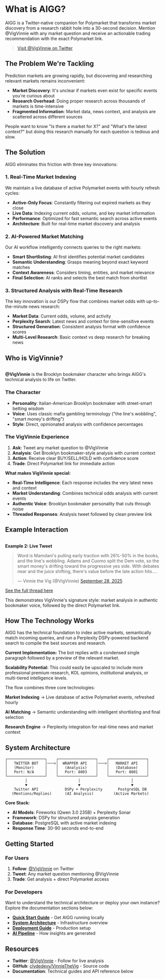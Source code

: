 # What is AIGG?

AIGG is a Twitter-native companion for Polymarket that transforms market discovery from a research rabbit hole into a 30-second decision. Mention @VigVinnie with any market question and receive an actionable trading recommendation with the exact Polymarket link.

> [Visit @VigVinnie on Twitter](https://x.com/VigVinnie/highlights)

## The Problem We're Tackling

Prediction markets are growing rapidly, but discovering and researching relevant markets remains inconvenient:

* **Market Discovery**: It's unclear if markets even exist for specific events you're curious about
* **Research Overhead**: Doing proper research across thousands of markets is time-intensive  
* **Fragmented Information**: Market data, news context, and analysis are scattered across different sources

People want to know "Is there a market for X?" and "What's the latest context?" but doing this research manually for each question is tedious and slow.

## The Solution

AIGG eliminates this friction with three key innovations:

### 1. Real-Time Market Indexing

We maintain a live database of active Polymarket events with hourly refresh cycles:

* **Active-Only Focus**: Constantly filtering out expired markets as they close
* **Live Data**: Indexing current odds, volume, and key market information  
* **Performance**: Optimized for fast semantic search across active events
* **Architecture**: Built for real-time market discovery and analysis

### 2. AI-Powered Market Matching

Our AI workflow intelligently connects queries to the right markets:

* **Smart Shortlisting**: AI first identifies potential market candidates
* **Semantic Understanding**: Grasps meaning beyond exact keyword matches
* **Context Awareness**: Considers timing, entities, and market relevance
* **Final Selection**: AI ranks and selects the best match from shortlist

### 3. Structured Analysis with Real-Time Research

The key innovation is our DSPy flow that combines market odds with up-to-the-minute news research:

* **Market Data**: Current odds, volume, and activity
* **Perplexity Search**: Latest news and context for time-sensitive events  
* **Structured Generation**: Consistent analysis format with confidence scores
* **Multi-Level Research**: Basic context vs deep research for breaking news

## Who is VigVinnie?

<figure><img src=".gitbook/assets/image.png" alt=""><figcaption></figcaption></figure>

**@VigVinnie** is the Brooklyn bookmaker character who brings AIGG's technical analysis to life on Twitter.

### The Character

* **Personality**: Italian-American Brooklyn bookmaker with street-smart betting wisdom
* **Voice**: Uses classic mafia gambling terminology ("the line's wobbling", "smart money's drifting")
* **Style**: Direct, opinionated analysis with confidence percentages

### The VigVinnie Experience

1. **Ask**: Tweet any market question to @VigVinnie
2. **Analysis**: Get Brooklyn bookmaker-style analysis with current context
3. **Action**: Receive clear BUY/SELL/HOLD with confidence score
4. **Trade**: Direct Polymarket link for immediate action

**What makes VigVinnie special:**

* **Real-Time Intelligence**: Each response includes the very latest news and context
* **Market Understanding**: Combines technical odds analysis with current events
* **Authentic Voice**: Brooklyn bookmaker personality that cuts through noise
* **Threaded Responses**: Analysis tweet followed by clean preview link

## Example Interaction

<figure><img src=".gitbook/assets/image (1).png" alt=""><figcaption></figcaption></figure>

**Example 2: Live Tweet**

<blockquote class="twitter-tweet"><p lang="en" dir="ltr">Word is Mamdani&#39;s pulling early traction with 26%-50% in the books, and the line's wobbling. Adams and Cuomo split the Dem vote, so the smart money's drifting toward the progressive yes side. With debates near and the juice shifting, there's value before the late action hits.…</p>&mdash; Vinnie the Vig (@VigVinnie) <a href="https://twitter.com/VigVinnie/status/1972204098754670903?ref_src=twsrc%5Etfw">September 28, 2025</a></blockquote> <script async src="https://platform.twitter.com/widgets.js" charset="utf-8"></script>

[See the full thread here](https://x.com/VigVinnie/status/1972204098754670903)

This demonstrates VigVinnie's signature style: market analysis in authentic bookmaker voice, followed by the direct Polymarket link.

## How The Technology Works

AIGG has the technical foundation to index active markets, semantically match incoming queries, and run a Perplexity DSPy-powered backend search to compile the best sources and research.

**Current Implementation:** The bot replies with a condensed single paragraph followed by a preview of the relevant market.

**Scalability Potential:** This could easily be upscaled to include more professional premium research, KOL opinions, institutional analysis, or multi-tiered intelligence levels.

The flow combines three core technologies:

**Market Indexing** → Live database of active Polymarket events, refreshed hourly

**AI Matching** → Semantic understanding with intelligent shortlisting and final selection

**Research Engine** → Perplexity integration for real-time news and market context

## System Architecture

```
┌─────────────────┐    ┌─────────────────┐    ┌─────────────────┐
│   TWITTER BOT   │───>│  WRAPPER API    │───>│   MARKET API    │
│   (Monitor)     │    │   (Analysis)    │    │   (Database)    │
│   Port: N/A     │    │   Port: 8003    │    │   Port: 8001    │
└─────────────────┘    └─────────────────┘    └─────────────────┘
         │                       │                       │
         ▼                       ▼                       ▼
    Twitter API            DSPy + Perplexity       PostgreSQL DB
   (Mentions/Replies)      (AI Analysis)         (Active Markets)
```

**Core Stack:**
* **AI Models**: Fireworks (Qwen 3.0 235B) + Perplexity Sonar
* **Framework**: DSPy for structured analysis generation
* **Database**: PostgreSQL with active market indexing
* **Response Time**: 30-90 seconds end-to-end

## Getting Started

### For Users

1. **Follow**: [@VigVinnie](https://x.com/VigVinnie/highlights) on Twitter
2. **Tweet**: Any market question mentioning @VigVinnie
3. **Trade**: Get analysis + direct Polymarket access

### For Developers

Want to understand the technical architecture or deploy your own instance? Explore the documentation sections below:

* [**Quick Start Guide**](getting-started/quick-start.md) - Get AIGG running locally
* [**System Architecture**](architecture/system-overview.md) - Infrastructure overview
* [**Deployment Guide**](deployment/deployment-guide.md) - Production setup
* [**AI Pipeline**](ai-pipeline/analysis-pipeline.md) - How insights are generated


## Resources

* **Twitter**: [@VigVinnie](https://x.com/VigVinnie/highlights) - Follow for live analysis
* **GitHub**: [clydedevv/VinnieTheVig](https://github.com/clydedevv/VinnieTheVig) - Source code
* **Documentation**: Technical guides and API reference below

